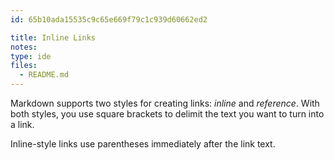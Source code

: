 ```yaml
---
id: 65b10ada15535c9c65e669f79c1c939d60662ed2

title: Inline Links
notes:
type: ide
files:
  - README.md
---
```


Markdown supports two styles for creating links: *inline* and
*reference*. With both styles, you use square brackets to delimit the
text you want to turn into a link.

Inline-style links use parentheses immediately after the link text.

